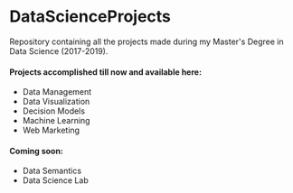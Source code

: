 # DataScienceProjects
Repository containing all the projects made during my Master's Degree in Data Science (2017-2019).

#### Projects accomplished till now and available here:
* Data Management
* Data Visualization
* Decision Models
* Machine Learning
* Web Marketing

#### Coming soon: 
* Data Semantics
* Data Science Lab
